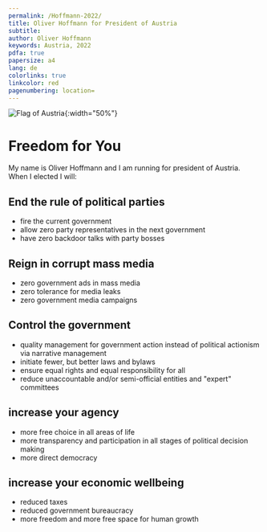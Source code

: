 ```yaml
---
permalink: /Hoffmann-2022/
title: Oliver Hoffmann for President of Austria
subtitle: 
author: Oliver Hoffmann
keywords: Austria, 2022
pdfa: true
papersize: a4
lang: de
colorlinks: true
linkcolor: red
pagenumbering: location=
---
```


![Flag of Austria](https://res.cloudinary.com/ontore/image/upload/ar_5:3,c_scale,f_auto,fl_any_format,q_auto,w_520/v1658980446/2022-07-28-Fahne-%C3%96sterreich_mjs3x2.svg){:width="50%"}

# Freedom for You

My name is Oliver Hoffmann and I am running for president of Austria.
When I elected I will:

## End the rule of political parties

* fire the current government
* allow zero party representatives in the next government
* have zero backdoor talks with party bosses

## Reign in corrupt mass media

* zero government ads in mass media
* zero tolerance for media leaks
* zero government media campaigns

## Control the government

* quality management for government action instead of political actionism via narrative management
* initiate fewer, but better laws and bylaws
* ensure equal rights and equal responsibility for all
* reduce unaccountable and/or semi-official entities and "expert" committees

## increase your agency

* more free choice in all areas of life
* more transparency and participation in all stages of political decision making
* more direct democracy

## increase your economic wellbeing

* reduced taxes
* reduced government bureaucracy
* more freedom and more free space for human growth

